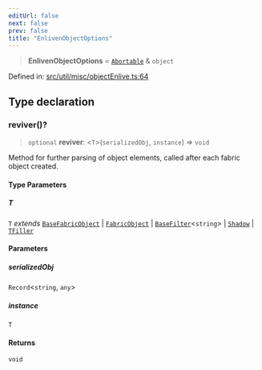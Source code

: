 ```yaml
---
editUrl: false
next: false
prev: false
title: "EnlivenObjectOptions"
---
```


> **EnlivenObjectOptions** = [`Abortable`](/api/type-aliases/abortable/) & `object`

Defined in: [src/util/misc/objectEnlive.ts:64](https://github.com/fabricjs/fabric.js/blob/b4f67b1cfd353d0e2763b168e07bce6b67895452/src/util/misc/objectEnlive.ts#L64)

## Type declaration

### reviver()?

> `optional` **reviver**: \<`T`\>(`serializedObj`, `instance`) => `void`

Method for further parsing of object elements,
called after each fabric object created.

#### Type Parameters

##### T

`T` *extends* [`BaseFabricObject`](/api/classes/basefabricobject/) \| [`FabricObject`](/api/classes/fabricobject/) \| [`BaseFilter`](/api/fabric/namespaces/filters/classes/basefilter/)\<`string`\> \| [`Shadow`](/api/classes/shadow/) \| [`TFiller`](/api/type-aliases/tfiller/)

#### Parameters

##### serializedObj

`Record`\<`string`, `any`\>

##### instance

`T`

#### Returns

`void`
